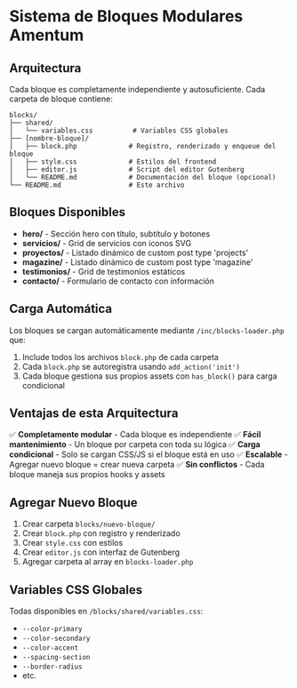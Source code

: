 # Sistema de Bloques Modulares Amentum

## Arquitectura

Cada bloque es completamente independiente y autosuficiente. Cada carpeta de bloque contiene:

```
blocks/
├── shared/
│   └── variables.css          # Variables CSS globales
├── [nombre-bloque]/
│   ├── block.php             # Registro, renderizado y enqueue del bloque
│   ├── style.css             # Estilos del frontend
│   ├── editor.js             # Script del editor Gutenberg
│   └── README.md             # Documentación del bloque (opcional)
└── README.md                 # Este archivo
```

## Bloques Disponibles

- **hero/** - Sección hero con título, subtítulo y botones
- **servicios/** - Grid de servicios con iconos SVG
- **proyectos/** - Listado dinámico de custom post type 'projects'
- **magazine/** - Listado dinámico de custom post type 'magazine'
- **testimonios/** - Grid de testimonios estáticos
- **contacto/** - Formulario de contacto con información

## Carga Automática

Los bloques se cargan automáticamente mediante `/inc/blocks-loader.php` que:

1. Include todos los archivos `block.php` de cada carpeta
2. Cada `block.php` se autoregistra usando `add_action('init')`
3. Cada bloque gestiona sus propios assets con `has_block()` para carga condicional

## Ventajas de esta Arquitectura

✅ **Completamente modular** - Cada bloque es independiente
✅ **Fácil mantenimiento** - Un bloque por carpeta con toda su lógica
✅ **Carga condicional** - Solo se cargan CSS/JS si el bloque está en uso
✅ **Escalable** - Agregar nuevo bloque = crear nueva carpeta
✅ **Sin conflictos** - Cada bloque maneja sus propios hooks y assets

## Agregar Nuevo Bloque

1. Crear carpeta `blocks/nuevo-bloque/`
2. Crear `block.php` con registro y renderizado
3. Crear `style.css` con estilos
4. Crear `editor.js` con interfaz de Gutenberg
5. Agregar carpeta al array en `blocks-loader.php`

## Variables CSS Globales

Todas disponibles en `/blocks/shared/variables.css`:

- `--color-primary`
- `--color-secondary` 
- `--color-accent`
- `--spacing-section`
- `--border-radius`
- etc.